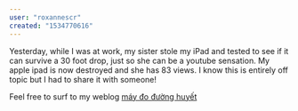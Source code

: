 ```yaml
---
user: "roxannescr"
created: "1534770616"
---
```


Yesterday, while I was at work, my sister stole my 
iPad and tested to see if it can survive a 30 foot drop, just 
so she can be a youtube sensation. My apple ipad is now destroyed and she has 83 views.
I know this is entirely off topic but I had to share it with someone!


Feel free to surf to my weblog <a href="https://ytenamgiao.com/">máy đo đường huyết</a>
